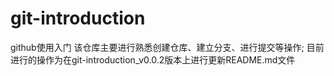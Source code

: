 # git-introduction
github使用入门
该仓库主要进行熟悉创建仓库、建立分支、进行提交等操作;
目前进行的操作为在git-introduction_v0.0.2版本上进行更新README.md文件
